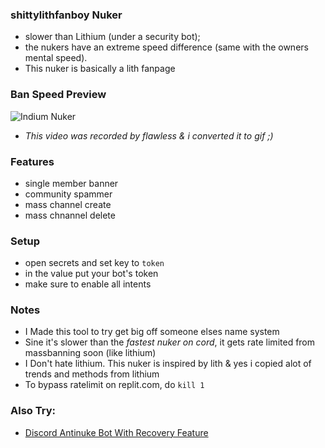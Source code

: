### shittylithfanboy Nuker
- slower than Lithium (under a security bot);
- the nukers have an extreme speed difference (same with the owners mental speed).
- This nuker is basically a lith fanpage

### Ban Speed Preview
![Indium Nuker](https://cdn.discordapp.com/attachments/934347016866238465/984859611305762897/indiumBOx.gif)
- *This video was recorded by flawless & i converted it to gif  ;)*

### Features
- single member banner
- community spammer
- mass channel create
- mass chnannel delete

### Setup
- open secrets and set key to `token`
- in the value put your bot's token
- make sure to enable all intents

### Notes
- I Made this tool to try get big off someone elses name system 
- Sine it's slower than the *fastest nuker on cord*, it gets rate limited from massbanning soon (like lithium)
- I Don't hate lithium. This nuker is inspired by lith & yes i copied alot of trends and methods from lithium
- To bypass ratelimit on replit.com, do `kill 1`


### Also Try:
- [Discord Antinuke Bot With Recovery Feature](https://github.com/sxlitude/antinuke)
